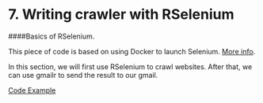 # 7. Writing crawler with RSelenium


####Basics of RSelenium.

This piece of code is based on using Docker to launch Selenium. [More info](https://github.com/r3dmaohong/R_Notes/blob/master/6.%20Launching%20Selenium%20in%20Docker/).


In this section, we will first use RSelenium to crawl websites. After that, we can use gmailr to send the result to our gmail.


[Code Example]()